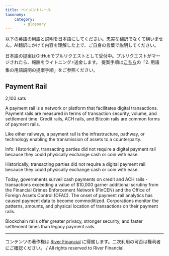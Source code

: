 ```yaml
---
title: ペイメントレール
taxonomy:
    category:
        - glossary
---
```


以下の英語の用語と説明を日本語にしてください。忠実な翻訳でなくて構いません。AI翻訳にかけて内容を理解した上で、ご自身の言葉で説明してください。

日本語の提案はGitHubでプルリクエストとして受付中。プルリクエストがマージされたら、報酬をライトニング⚡️送金します。
提案手順は[こちら](https://github.com/lostinbitcoin/categories/wiki)の「2. 用語集の用語説明の提案手順」をご参照ください。

## Payment Rail
2,100 sats

A payment rail is a network or platform that facilitates digital transactions. Payment rails are measured in terms of transaction security, volume, and settlement time. Credit rails, ACH rails, and Bitcoin rails are common forms of payment rails.

Like other railways, a payment rail is the infrastructure, pathway, or technology enabling the transmission of assets to a counterparty.

Info: Historically, transacting parties did not require a digital payment rail because they could physically exchange cash or coin with ease.

Historically, transacting parties did not require a digital payment rail because they could physically exchange cash or coin with ease.

Today, governments surveil cash payments on credit and ACH rails - transactions exceeding a value of $10,000 garner additional scrutiny from the Financial Crimes Enforcement Network (FinCEN) and the Office of Foreign Assets Control (OFAC). The onset of payment rail analytics has caused payment data to become commoditized. Corporations monitor the patterns, amounts, and physical location of transactions on their payment rails.

Blockchain rails offer greater privacy, stronger security, and faster settlement times than legacy payment rails.

---
コンテンツの著作権は [River Financial](https://river.com/) に帰属します。二次利用の可否は権利者にご確認ください。 / All rights reserved to River Financial.
